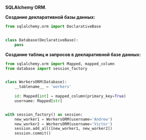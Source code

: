**SQLAlchemy ORM**.

**Создание декларативной базы данных:**

```Python
from sqlalchemy.orm import DeclarativeBase


class Database(DeclarativeBase):
	pass
```

**Создание таблиц и запросов в декларативной базе данных:**

```Python
from sqlalchemy.orm import Mapped, mapped_column
from database import session_factory


class WorkersORM(Database):
	__tablename__ = 'workers'
	
	id: Mapped[int] = mapped_column(primary_key=True)
	username: Mapped[str]


with session_factory() as session:
	new_worker1 = WorkersORM(username='Andrew')
	new_worker2 = WorkersORM(username='Victor')
	session.add_all([new_worker1, new_worker2])
	session.commit()
```